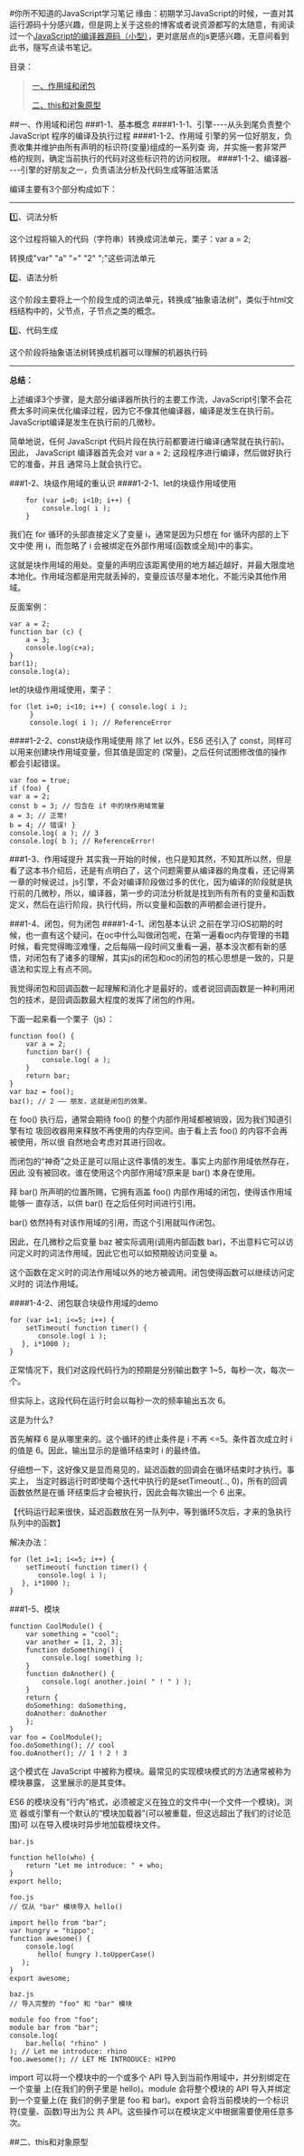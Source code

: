 #你所不知道的JavaScript学习笔记
缘由：初期学习JavaScript的时候，一直对其运行源码十分感兴趣，但是网上关于这些的博客或者说资源都写的太随意，有阅读过一个[JavaScript的编译器源码（小型）](https://github.com/sanyueyuxincao/the-super-tiny-compiler)，更对底层点的js更感兴趣，无意间看到此书，隧写点读书笔记。

目录：
> [一、作用域和闭包](#section1)
>
> [二、this和对象原型](#section2)
>

##<a name="section1"></a>一、作用域和闭包
###1-1、基本概念
####1-1-1、引擎----从头到尾负责整个 JavaScript 程序的编译及执行过程
####1-1-2、作用域
引擎的另一位好朋友，负责收集并维护由所有声明的标识符(变量)组成的一系列查 询，并实施一套非常严格的规则，确定当前执行的代码对这些标识符的访问权限。
####1-1-2、编译器----引擎的好朋友之一，负责语法分析及代码生成等脏活累活

编译主要有3个部分构成如下：
***
1️⃣、词法分析

这个过程将输入的代码（字符串）转换成词法单元，栗子：var a = 2;

转换成"var" "a" "=" "2" ";"这些词法单元

2️⃣、语法分析

这个阶段主要将上一个阶段生成的词法单元，转换成“抽象语法树”，类似于html文档结构中的，父节点，子节点之类的概念。

3️⃣、代码生成

这个阶段将抽象语法树转换成机器可以理解的机器执行码
***

**总结：**

上述编译3个步骤，是大部分编译器所执行的主要工作流，JavaScript引擎不会花费太多时间来优化编译过程，因为它不像其他编译器，编译是发生在执行前。JavaScript编译是发生在执行前的几微秒。

简单地说，任何 JavaScript 代码片段在执行前都要进行编译(通常就在执行前)。因此， JavaScript 编译器首先会对 var a = 2; 这段程序进行编译，然后做好执行它的准备，并且 通常马上就会执行它。

###1-2、块级作用域的重认识
####1-2-1、let的块级作用域使用
```
	for (var i=0; i<10; i++) {
 		console.log( i );	}
```

我们在 for 循环的头部直接定义了变量 i，通常是因为只想在 for 循环内部的上下文中使用 i，而忽略了 i 会被绑定在外部作用域(函数或全局)中的事实。

这就是块作用域的用处。变量的声明应该距离使用的地方越近越好，并最大限度地本地化。作用域泡都是用完就丢掉的，变量应该尽量本地化，不能污染其他作用域。

反面案例：

```
var a = 2;
function bar (c) {
	a = 3;
	console.log(c+a);
}
bar(1);
console.log(a);
```

let的块级作用域使用，栗子：

```for (let i=0; i<10; i++) { console.log( i );     }     console.log( i ); // ReferenceError
```

####1-2-2、const块级作用域使用
除了 let 以外，ES6 还引入了 const，同样可以用来创建块作用域变量，但其值是固定的 (常量)。之后任何试图修改值的操作都会引起错误。

```
var foo = true;if (foo) {var a = 2;const b = 3; // 包含在 if 中的块作用域常量a = 3; // 正常!b = 4; // 错误! }console.log( a ); // 3console.log( b ); // ReferenceError!
```

###1-3、作用域提升
其实我一开始的时候，也只是知其然，不知其所以然，但是看了这本书介绍后，还是有点明白了，这个问题需要从编译器的角度看，还记得第一章的时候说过，js引擎，不会对编译阶段做过多的优化，因为编译的阶段就是执行前的几微秒，所以，编译器，第一步的词法分析就是找到所有所有的变量和函数定义，然后在运行阶段，执行代码，所以变量和函数的声明都会进行提升。

###1-4、闭包，何为闭包
####1-4-1、闭包基本认识
之前在学习iOS初期的时候，也一直有这个疑问，在oc中什么叫做闭包呢，在第一遍看oc内存管理的书籍时候，看完觉得晦涩难懂，之后每隔一段时间又重看一遍，基本没次都有新的感悟，对闭包有了诸多的理解，其实js的闭包和oc的闭包的核心思想是一致的，只是语法和实现上有点不同。

我觉得闭包和回调函数一起理解和消化才是最好的，或者说回调函数是一种利用闭包的技术，是回调函数最大程度的发挥了闭包的作用。

下面一起来看一个栗子（js）：

```
function foo() {
	var a = 2;	function bar() { 
		console.log( a );	}	return bar; 
}var baz = foo();baz(); // 2 —— 朋友，这就是闭包的效果。
```

在 foo() 执行后，通常会期待 foo() 的整个内部作用域都被销毁，因为我们知道引擎有垃 圾回收器用来释放不再使用的内存空间。由于看上去 foo() 的内容不会再被使用，所以很 自然地会考虑对其进行回收。
而闭包的“神奇”之处正是可以阻止这件事情的发生。事实上内部作用域依然存在，因此 没有被回收。谁在使用这个内部作用域?原来是 bar() 本身在使用。
拜 bar() 所声明的位置所赐，它拥有涵盖 foo() 内部作用域的闭包，使得该作用域能够一 直存活，以供 bar() 在之后任何时间进行引用。
bar() 依然持有对该作用域的引用，而这个引用就叫作闭包。
因此，在几微秒之后变量 baz 被实际调用(调用内部函数 bar)，不出意料它可以访问定义时的词法作用域，因此它也可以如预期般访问变量 a。

这个函数在定义时的词法作用域以外的地方被调用。闭包使得函数可以继续访问定义时的词法作用域。

####1-4-2、闭包联合块级作用域的demo
```
for (var i=1; i<=5; i++) { 
	setTimeout( function timer() {       console.log( i );   }, i*1000 );}
```

正常情况下，我们对这段代码行为的预期是分别输出数字 1~5，每秒一次，每次一个。
但实际上，这段代码在运行时会以每秒一次的频率输出五次 6。
这是为什么?
首先解释 6 是从哪里来的。这个循环的终止条件是 i 不再 <=5。条件首次成立时 i 的值是 6。因此，输出显示的是循环结束时 i 的最终值。
仔细想一下，这好像又是显而易见的，延迟函数的回调会在循环结束时才执行。事实上， 当定时器运行时即使每个迭代中执行的是setTimeout(.., 0)，所有的回调函数依然是在循 环结束后才会被执行，因此会每次输出一个 6 出来。

【代码运行起来很快，延迟函数放在另一队列中，等到循环5次后，才来的急执行队列中的函数】

解决办法：

```
for (let i=1; i<=5; i++) { 
	setTimeout( function timer() {       console.log( i );   }, i*1000 );}
```

###1-5、模块
```function CoolModule() {	var something = "cool";
	var another = [1, 2, 3];	function doSomething() { 
		console.log( something );	}	function doAnother() {		console.log( another.join( " ! " ) );	}	return {	doSomething: doSomething,
	doAnother: doAnother	}; 
}var foo = CoolModule(); 
foo.doSomething(); // coolfoo.doAnother(); // 1 ! 2 ! 3
```

这个模式在 JavaScript 中被称为模块。最常见的实现模块模式的方法通常被称为模块暴露， 这里展示的是其变体。

ES6 的模块没有“行内”格式，必须被定义在独立的文件中(一个文件一个模块)。浏览 器或引擎有一个默认的“模块加载器”(可以被重载，但这远超出了我们的讨论范围)可 以在导入模块时异步地加载模块文件。

```
bar.js
function hello(who) {	return "Let me introduce: " + who;}export hello; 

foo.js// 仅从 "bar" 模块导入 hello() 

import hello from "bar";var hungry = "hippo";function awesome() { 
	console.log(       hello( hungry ).toUpperCase()   );}export awesome;

baz.js
// 导入完整的 "foo" 和 "bar" 模块

module foo from "foo";module bar from "bar";console.log(    bar.hello( "rhino" )); // Let me introduce: rhinofoo.awesome(); // LET ME INTRODUCE: HIPPO
```

import 可以将一个模块中的一个或多个 API 导入到当前作用域中，并分别绑定在一个变量 上(在我们的例子里是 hello)。module 会将整个模块的 API 导入并绑定到一个变量上(在 我们的例子里是 foo 和 bar)。export 会将当前模块的一个标识符(变量、函数)导出为公 共 API。这些操作可以在模块定义中根据需要使用任意多次。

##<a name="section2"></a>二、this和对象原型